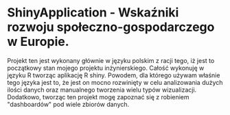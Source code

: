 # ShinyApplication - Wskaźniki rozwoju społeczno-gospodarczego w Europie.
Projekt ten jest wykonany głównie w języku polskim z racji tego, iż jest to początkowy stan mojego projektu inżynierskiego. Całość wykonuję w języku R tworząc aplikację R shiny. 
Powodem, dla którego używam właśnie tego języka jest to, że jest on mocno rozwinięty w celu analizowania dużych ilości danych oraz manualnego tworzenia wielu typów wizualizacji.
Dodatkowo, tworząc ten projekt mogę zapoznać się z robieniem "dashboardów" pod wiele zbiorów danych.
